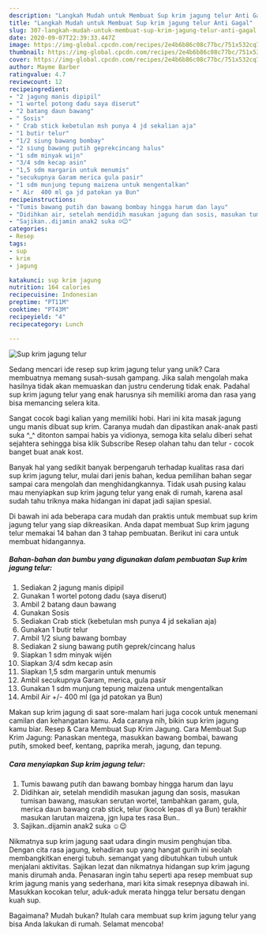```yaml
---
description: "Langkah Mudah untuk Membuat Sup krim jagung telur Anti Gagal"
title: "Langkah Mudah untuk Membuat Sup krim jagung telur Anti Gagal"
slug: 307-langkah-mudah-untuk-membuat-sup-krim-jagung-telur-anti-gagal
date: 2020-09-07T22:39:33.447Z
image: https://img-global.cpcdn.com/recipes/2e4b6b86c08c77bc/751x532cq70/sup-krim-jagung-telur-foto-resep-utama.jpg
thumbnail: https://img-global.cpcdn.com/recipes/2e4b6b86c08c77bc/751x532cq70/sup-krim-jagung-telur-foto-resep-utama.jpg
cover: https://img-global.cpcdn.com/recipes/2e4b6b86c08c77bc/751x532cq70/sup-krim-jagung-telur-foto-resep-utama.jpg
author: Mayme Barber
ratingvalue: 4.7
reviewcount: 12
recipeingredient:
- "2 jagung manis dipipil"
- "1 wortel potong dadu saya diserut"
- "2 batang daun bawang"
- " Sosis"
- " Crab stick kebetulan msh punya 4 jd sekalian aja"
- "1 butir telur"
- "1/2 siung bawang bombay"
- "2 siung bawang putih geprekcincang halus"
- "1 sdm minyak wijn"
- "3/4 sdm kecap asin"
- "1,5 sdm margarin untuk menumis"
- "secukupnya Garam merica gula pasir"
- "1 sdm munjung tepung maizena untuk mengentalkan"
- " Air  400 ml ga jd patokan ya Bun"
recipeinstructions:
- "Tumis bawang putih dan bawang bombay hingga harum dan layu"
- "Didihkan air, setelah mendidih masukan jagung dan sosis, masukan tumisan bawang, masukan serutan wortel, tambahkan garam, gula, merica daun bawang crab stick, telur (kocok lepas dl ya Bun) terakhir masukan larutan maizena, jgn lupa tes rasa Bun.."
- "Sajikan..dijamin anak2 suka ☺️😉"
categories:
- Resep
tags:
- sup
- krim
- jagung

katakunci: sup krim jagung 
nutrition: 164 calories
recipecuisine: Indonesian
preptime: "PT11M"
cooktime: "PT43M"
recipeyield: "4"
recipecategory: Lunch

---
```



![Sup krim jagung telur](https://img-global.cpcdn.com/recipes/2e4b6b86c08c77bc/751x532cq70/sup-krim-jagung-telur-foto-resep-utama.jpg)

Sedang mencari ide resep sup krim jagung telur yang unik? Cara membuatnya memang susah-susah gampang. Jika salah mengolah maka hasilnya tidak akan memuaskan dan justru cenderung tidak enak. Padahal sup krim jagung telur yang enak harusnya sih memiliki aroma dan rasa yang bisa memancing selera kita.

Sangat cocok bagi kalian yang memiliki hobi. Hari ini kita masak jagung ungu manis dibuat sup krim. Caranya mudah dan dipastikan anak-anak pasti suka ^_^ ditonton sampai habis ya vidionya, semoga kita selalu diberi sehat sejahtera sehingga bisa klik Subscribe Resep olahan tahu dan telur - cocok banget buat anak kost.

Banyak hal yang sedikit banyak berpengaruh terhadap kualitas rasa dari sup krim jagung telur, mulai dari jenis bahan, kedua pemilihan bahan segar sampai cara mengolah dan menghidangkannya. Tidak usah pusing kalau mau menyiapkan sup krim jagung telur yang enak di rumah, karena asal sudah tahu triknya maka hidangan ini dapat jadi sajian spesial.


Di bawah ini ada beberapa cara mudah dan praktis untuk membuat sup krim jagung telur yang siap dikreasikan. Anda dapat membuat Sup krim jagung telur memakai 14 bahan dan 3 tahap pembuatan. Berikut ini cara untuk membuat hidangannya.

<!--inarticleads1-->

##### Bahan-bahan dan bumbu yang digunakan dalam pembuatan Sup krim jagung telur:

1. Sediakan 2 jagung manis dipipil
1. Gunakan 1 wortel potong dadu (saya diserut)
1. Ambil 2 batang daun bawang
1. Gunakan  Sosis
1. Sediakan  Crab stick (kebetulan msh punya 4 jd sekalian aja)
1. Gunakan 1 butir telur
1. Ambil 1/2 siung bawang bombay
1. Sediakan 2 siung bawang putih geprek/cincang halus
1. Siapkan 1 sdm minyak wijén
1. Siapkan 3/4 sdm kecap asin
1. Siapkan 1,5 sdm margarin untuk menumis
1. Ambil secukupnya Garam, merica, gula pasir
1. Gunakan 1 sdm munjung tepung maizena untuk mengentalkan
1. Ambil  Air +/- 400 ml (ga jd patokan ya Bun)


Makan sup krim jagung di saat sore-malam hari juga cocok untuk menemani camilan dan kehangatan kamu. Ada caranya nih, bikin sup krim jagung kamu biar. Resep &amp; Cara Membuat Sup Krim Jagung. Cara Membuat Sup Krim Jagung: Panaskan mentega, masukkan bawang bombai, bawang putih, smoked beef, kentang, paprika merah, jagung, dan tepung. 

<!--inarticleads2-->

##### Cara menyiapkan Sup krim jagung telur:

1. Tumis bawang putih dan bawang bombay hingga harum dan layu
1. Didihkan air, setelah mendidih masukan jagung dan sosis, masukan tumisan bawang, masukan serutan wortel, tambahkan garam, gula, merica daun bawang crab stick, telur (kocok lepas dl ya Bun) terakhir masukan larutan maizena, jgn lupa tes rasa Bun..
1. Sajikan..dijamin anak2 suka ☺️😉


Nikmatnya sup krim jagung saat udara dingin musim penghujan tiba. Dengan cita rasa jagung, kehadiran sup yang hangat gurih ini seolah membangkitkan energi tubuh. semangat yang dibutuhkan tubuh untuk menjalani aktivitas. Sajikan lezat dan nikmatnya hidangan sup krim jagung manis dirumah anda. Penasaran ingin tahu seperti apa resep membuat sup krim jagung manis yang sederhana, mari kita simak resepnya dibawah ini. Masukkan kocokan telur, aduk-aduk merata hingga telur bersatu dengan kuah sup. 

Bagaimana? Mudah bukan? Itulah cara membuat sup krim jagung telur yang bisa Anda lakukan di rumah. Selamat mencoba!

